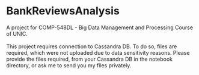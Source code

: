 # BankReviewsAnalysis
A project for COMP-548DL - Big Data Management and Processing Course of UNIC. <br> <br>
This project requires connection to Cassandra DB. To do so, files are required, which were not uploaded due to data sensitivity reasons. Please provide the files required, from your Cassandra DB in the notebook directory, or ask me to send you my files privately. 
